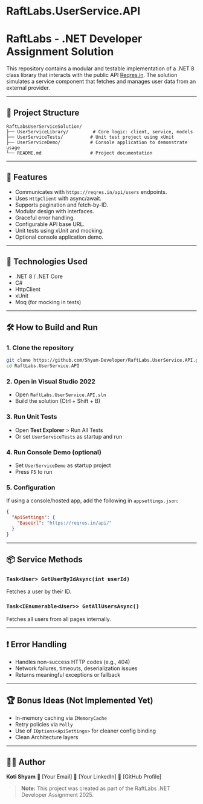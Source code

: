 # RaftLabs.UserService.API  
# RaftLabs - .NET Developer Assignment Solution

This repository contains a modular and testable implementation of a .NET 8 class library that interacts with the public API [Reqres.in](https://reqres.in/). The solution simulates a service component that fetches and manages user data from an external provider.

---

## 📌 Project Structure

```
RaftLabsUserServiceSolution/
├── UserServiceLibrary/         # Core logic: client, service, models
├── UserServiceTests/          # Unit test project using xUnit
├── UserServiceDemo/           # Console application to demonstrate usage
└── README.md                  # Project documentation
```

---

## 🚀 Features

* Communicates with `https://reqres.in/api/users` endpoints.
* Uses `HttpClient` with async/await.
* Supports pagination and fetch-by-ID.
* Modular design with interfaces.
* Graceful error handling.
* Configurable API base URL.
* Unit tests using xUnit and mocking.
* Optional console application demo.

---

## 🧪 Technologies Used

* .NET 8 / .NET Core
* C#
* HttpClient
* xUnit
* Moq (for mocking in tests)

---

## 🛠 How to Build and Run

### 1. Clone the repository

```bash
git clone https://github.com/Shyam-Developer/RaftLabs.UserService.API.git
cd RaftLabs.UserService.API
```

### 2. Open in Visual Studio 2022

* Open `RaftLabs.UserService.API.sln`
* Build the solution (Ctrl + Shift + B)

### 3. Run Unit Tests

* Open **Test Explorer** > Run All Tests
* Or set `UserServiceTests` as startup and run

### 4. Run Console Demo (optional)

* Set `UserServiceDemo` as startup project
* Press `F5` to run

### 5. Configuration

If using a console/hosted app, add the following in `appsettings.json`:

```json
{
  "ApiSettings": {
    "BaseUrl": "https://reqres.in/api/"
  }
}
```

---

## 📦 Service Methods

### `Task<User> GetUserByIdAsync(int userId)`

Fetches a user by their ID.

### `Task<IEnumerable<User>> GetAllUsersAsync()`

Fetches all users from all pages internally.

---

## ❗ Error Handling

* Handles non-success HTTP codes (e.g., 404)
* Network failures, timeouts, deserialization issues
* Returns meaningful exceptions or fallback

---

## 🏆 Bonus Ideas (Not Implemented Yet)

* In-memory caching via `IMemoryCache`
* Retry policies via `Polly`
* Use of `IOptions<ApiSettings>` for cleaner config binding
* Clean Architecture layers

---

## 👨‍💻 Author

**Koti Shyam**
📧 \[Your Email]
🔗 \[Your LinkedIn]
🔗 \[GitHub Profile]


> **Note:** This project was created as part of the RaftLabs .NET Developer Assignment 2025.
